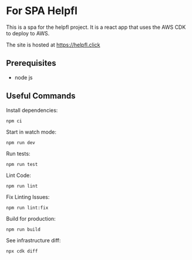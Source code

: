 #  For SPA Helpfl

This is a spa for the helpfl project. 
It is a react app that uses the AWS CDK to deploy to AWS.

The site is hosted at https://helpfl.click

##  Prerequisites

* node js

## Useful Commands

Install dependencies:

```
npm ci
```

Start in watch mode:
```
npm run dev
```
Run tests: 
```
npm run test
```

Lint Code: 
```
npm run lint
```

Fix Linting Issues: 
```
npm run lint:fix
```

Build for production:
```
npm run build
```

See infrastructure diff:
```
npx cdk diff
```


